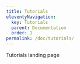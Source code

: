 ```yaml
---
title: Tutorials
eleventyNavigation:
  key: Tutorials
  parent: Documentation
  order: 1
permalink: /doc/tutorials/
---
```


Tutorials landing page